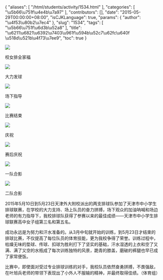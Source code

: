 {
    "aliases": [
        "/html/students/activity/1534.html"
    ],
    "categories": [
        "\u5b66\u751f\u4e4b\u7a97"
    ],
    "contributors": [],
    "date": "2015-05-29T00:00:00+08:00",
    "isCJKLanguage": true,
    "params": {
        "author": "\u4f53\u80b2\u7ec4"
    },
    "slug": "1534",
    "tags": [
        "\u5b66\u751f\u6d3b\u52a8"
    ],
    "title": "\u6211\u6821\u6392\u7403\u961f\u594b\u52c7\u62fc\u640f \u518d\u521b\u4f73\u7ee9",
    "toc": true
}

![](https://cdn.tfls.online/mirror/full/c78d0179bee73599f6a9c0958f87d33ca763f86c.jpg)




校女排全家福




![](https://cdn.tfls.online/mirror/full/415579adba1a52f660540f73eea66ff7bfedcc12.jpg)




大力发球




![](https://cdn.tfls.online/mirror/full/9cd81d0b4f0be670032a351601d9059a7509396c.jpg)




场下指导




![](https://cdn.tfls.online/mirror/full/e6b173895528686548c8e2eac2eedbebe3ac21c4.jpg)




比赛结束




![](https://cdn.tfls.online/mirror/full/36db8f34ca265d05ca726d972697df40fb52e90f.jpg)




庆祝




![](https://cdn.tfls.online/mirror/full/1900a2984ce54c2d43780fc9b516a09fa6c1e62f.jpg)




赛后庆祝




![](https://cdn.tfls.online/mirror/full/cb20c5acc1639a34c8367be7076a5daf12618ece.jpg)




一队合影




![](https://cdn.tfls.online/mirror/full/36db8cace162e1a7ba002368cebb5b61113a7620.jpg)




二队合影




  





2015年5月10日到5月23日天津外大附校派出的两支排球队参加了天津市中小学生排球联赛，在学校的大力支持、场上队员的奋力拼搏，场下观众的加油呐喊和场边老师的有力指导下，我校排球队获得了参赛以来的最佳成绩——天津市中小学生排球联赛高中女子组第三名和第五名。




成功永远是为努力和汗水准备的。从3月中旬就开始的训练，到5月23日才结束的排球比赛，不仅提高了每位队员的体育技能，更为我校争得了荣誉。训练过程中，枯燥无味的垫球、传球、扣球为胜利打下了坚实的基础，汗水湿透的上衣和空了又满、满了又空的水瓶成了每次训练独特的风景，跪青的膝盖，磨破的裤腿也早已成了家常便饭。




比赛中，即使面对受过专业排球训练的对手，我校队员依然奋勇拼搏，不畏强敌，在叶旭兵老师的带领下表现出了小外人不服输的精神，并最终取得佳绩。（体育组）




  




